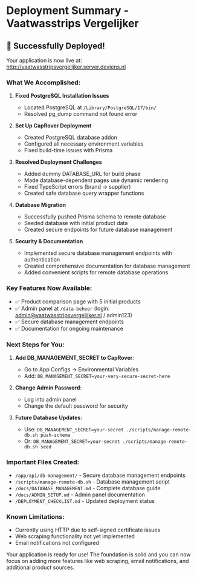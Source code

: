# Deployment Summary - Vaatwasstrips Vergelijker

## 🎉 Successfully Deployed!

Your application is now live at: http://vaatwasstripsvergelijker.server.devjens.nl

### What We Accomplished:

1. **Fixed PostgreSQL Installation Issues**
   - Located PostgreSQL at `/Library/PostgreSQL/17/bin/`
   - Resolved pg_dump command not found error

2. **Set Up CapRover Deployment**
   - Created PostgreSQL database addon
   - Configured all necessary environment variables
   - Fixed build-time issues with Prisma

3. **Resolved Deployment Challenges**
   - Added dummy DATABASE_URL for build phase
   - Made database-dependent pages use dynamic rendering
   - Fixed TypeScript errors (brand → supplier)
   - Created safe database query wrapper functions

4. **Database Migration**
   - Successfully pushed Prisma schema to remote database
   - Seeded database with initial product data
   - Created secure endpoints for future database management

5. **Security & Documentation**
   - Implemented secure database management endpoints with authentication
   - Created comprehensive documentation for database management
   - Added convenient scripts for remote database operations

### Key Features Now Available:

- ✅ Product comparison page with 5 initial products
- ✅ Admin panel at `/data-beheer` (login: admin@vaatwasstripsvergelijker.nl / admin123)
- ✅ Secure database management endpoints
- ✅ Documentation for ongoing maintenance

### Next Steps for You:

1. **Add DB_MANAGEMENT_SECRET to CapRover**:
   - Go to App Configs → Environmental Variables
   - Add: `DB_MANAGEMENT_SECRET=your-very-secure-secret-here`

2. **Change Admin Password**:
   - Log into admin panel
   - Change the default password for security

3. **Future Database Updates**:
   - Use: `DB_MANAGEMENT_SECRET=your-secret ./scripts/manage-remote-db.sh push-schema`
   - Or: `DB_MANAGEMENT_SECRET=your-secret ./scripts/manage-remote-db.sh seed`

### Important Files Created:

- `/app/api/db-management/` - Secure database management endpoints
- `/scripts/manage-remote-db.sh` - Database management script
- `/docs/DATABASE_MANAGEMENT.md` - Complete database guide
- `/docs/ADMIN_SETUP.md` - Admin panel documentation
- `/DEPLOYMENT_CHECKLIST.md` - Updated deployment status

### Known Limitations:

- Currently using HTTP due to self-signed certificate issues
- Web scraping functionality not yet implemented
- Email notifications not configured

Your application is ready for use! The foundation is solid and you can now focus on adding more features like web scraping, email notifications, and additional product sources.